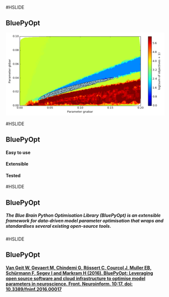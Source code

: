 #HSLIDE

## BluePyOpt

![Logo](examples/simplecell/figures/landscape_example.png)

#HSLIDE

## BluePyOpt

#### Easy to use
#### Extensible
#### Tested

#HSLIDE

## BluePyOpt
##### The Blue Brain Python Optimisation Library (BluePyOpt) is an extensible framework for data-driven model parameter optimisation that wraps and standardises several existing open-source tools. 

#HSLIDE

## BluePyOpt
#### [Van Geit W, Gevaert M, Chindemi G, Rössert C, Courcol J, Muller EB, Schürmann F, Segev I and Markram H (2016). BluePyOpt: Leveraging open source software and cloud infrastructure to optimise model parameters in neuroscience. Front. Neuroinform. 10:17. doi: 10.3389/fninf.2016.00017](http://journal.frontiersin.org/article/10.3389/fninf.2016.00017)

